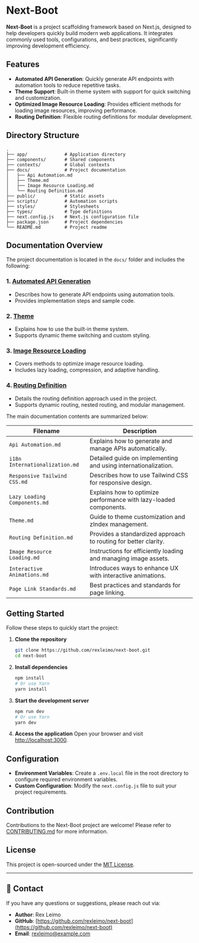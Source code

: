 # Next-Boot

**Next-Boot** is a project scaffolding framework based on Next.js, designed to help developers quickly build modern web applications. It integrates commonly used tools, configurations, and best practices, significantly improving development efficiency.

## Features

- **Automated API Generation**: Quickly generate API endpoints with automation tools to reduce repetitive tasks.
- **Theme Support**: Built-in theme system with support for quick switching and customization.
- **Optimized Image Resource Loading**: Provides efficient methods for loading image resources, improving performance.
- **Routing Definition**: Flexible routing definitions for modular development.

## Directory Structure

```plaintext
.
├── app/              # Application directory
├── components/       # Shared components
├── contexts/         # Global contexts
├── docs/             # Project documentation
│   ├── Api Automation.md
│   ├── Theme.md
│   ├── Image Resource Loading.md
│   └── Routing Definition.md
├── public/           # Static assets
├── scripts/          # Automation scripts
├── styles/           # Stylesheets
├── types/            # Type definitions
├── next.config.js    # Next.js configuration file
├── package.json      # Project dependencies
└── README.md         # Project readme
```

## Documentation Overview

The project documentation is located in the `docs/` folder and includes the following:

### 1. [Automated API Generation](docs/Api%20Automation.md)
- Describes how to generate API endpoints using automation tools.
- Provides implementation steps and sample code.

### 2. [Theme](docs/Theme.md)
- Explains how to use the built-in theme system.
- Supports dynamic theme switching and custom styling.

### 3. [Image Resource Loading](docs/Image%20Resource%20Loading.md)
- Covers methods to optimize image resource loading.
- Includes lazy loading, compression, and adaptive handling.

### 4. [Routing Definition](docs/Routing%20Definition.md)
- Details the routing definition approach used in the project.
- Supports dynamic routing, nested routing, and modular management.

The main documentation contents are summarized below:

| Filename                              | Description                                                     |
|---------------------------------------|-----------------------------------------------------------------|
| `Api Automation.md`                   | Explains how to generate and manage APIs automatically.         |
| `i18n Internationalization.md`       | Detailed guide on implementing and using internationalization.  |
| `Responsive Tailwind CSS.md`         | Describes how to use Tailwind CSS for responsive design.        |
| `Lazy Loading Components.md`         | Explains how to optimize performance with lazy-loaded components. |
| `Theme.md`                            | Guide to theme customization and zIndex management.            |
| `Routing Definition.md`              | Provides a standardized approach to routing for better clarity. |
| `Image Resource Loading.md`          | Instructions for efficiently loading and managing image assets. |
| `Interactive Animations.md`          | Introduces ways to enhance UX with interactive animations.      |
| `Page Link Standards.md`             | Best practices and standards for page linking.                 |

## Getting Started

Follow these steps to quickly start the project:

1. **Clone the repository**
   ```bash
   git clone https://github.com/rexleimo/next-boot.git
   cd next-boot
   ```

2. **Install dependencies**
   ```bash
   npm install
   # Or use Yarn
   yarn install
   ```

3. **Start the development server**
   ```bash
   npm run dev
   # Or use Yarn
   yarn dev
   ```

4. **Access the application**
   Open your browser and visit [http://localhost:3000](http://localhost:3000).

## Configuration

- **Environment Variables**: Create a `.env.local` file in the root directory to configure required environment variables.
- **Custom Configuration**: Modify the `next.config.js` file to suit your project requirements.

## Contribution

Contributions to the Next-Boot project are welcome! Please refer to [CONTRIBUTING.md](CONTRIBUTING.md) for more information.

## License

This project is open-sourced under the [MIT License](LICENSE).

---
## 📧 Contact

If you have any questions or suggestions, please reach out via:

- **Author**: Rex Leimo
- **GitHub**: [https://github.com/rexleimo/next-boot](https://github.com/rexleimo/next-boot)
- **Email**: rexleimo@example.com